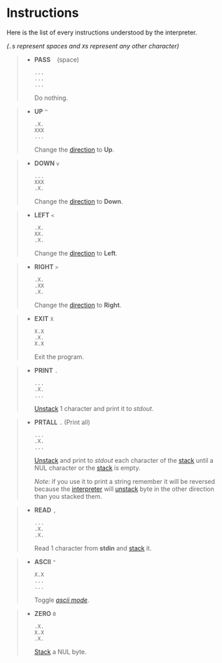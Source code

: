 # Instructions

Here is the list of every instructions understood by the interpreter.

*(`.`s represent spaces and `X`s represent any other character)*

> - **PASS** ` ` (space)
>   ```
>   ...
>   ...
>   ...
>   ```
>
>   Do nothing.
>

> - **UP** `^`
>   ```
>   .X.
>   XXX
>   ...
>   ```
>
>   Change the [direction](direction.md) to **Up**.
>

> - **DOWN** `v`
>   ```
>   ...
>   XXX
>   .X.
>   ```
>
>   Change the [direction](direction.md) to **Down**.
>

> - **LEFT** `<`
>   ```
>   .X.
>   XX.
>   .X.
>   ```
>
>   Change the [direction](direction.md) to **Left**.
>

> - **RIGHT** `>`
>   ```
>   .X.
>   .XX
>   .X.
>   ```
>
>   Change the [direction](direction.md) to **Right**.
>

> - **EXIT** `X`
>   ```
>   X.X
>   .X.
>   X.X
>   ```
>
>   Exit the program.
>

> - **PRINT** `.`
>   ```
>   ...
>   .X.
>   ...
>   ```
>
>   [Unstack](stack.md) 1 character and print it to *stdout*.
>

> - **PRTALL** `.` (Print all)
>   ```
>   ...
>   .X.
>   ...
>   ```
>
>   [Unstack](stack.md) and print to *stdout* each character of the [stack](stack.md) until a NUL character or the [stack](stack.md) is empty.
>
>   *Note:* if you use it to print a string remember it will be reversed because the [interpreter](interpreter.md) will [unstack](stack.md) byte in the other direction than you stacked them.
>

> - **READ** `,`
>   ```
>   ...
>   .X.
>   .X.
>   ```
>
>   Read 1 character from **stdin** and [stack](stack.md) it.
>

> - **ASCII** `"`
>   ```
>   X.X
>   ...
>   ...
>   ```
>
>   Toggle [*ascii mode*](ascii_mode.md).
>

> - **ZERO** `0`
>   ```
>   .X.
>   X.X
>   .X.
>   ```
>
>   [Stack](stack.md) a NUL byte.
>
